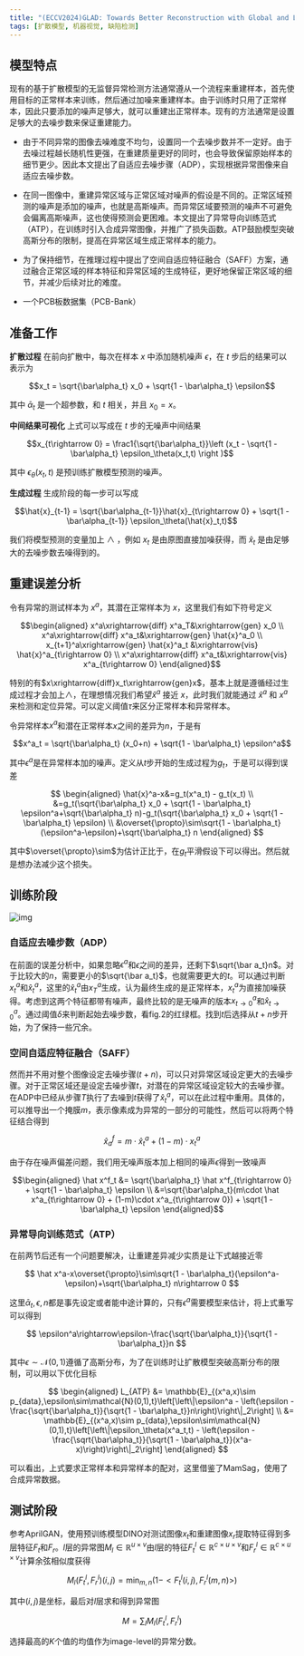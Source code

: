 ```yaml
---
title: "(ECCV2024)GLAD: Towards Better Reconstruction with Global and Local Adaptive Diffusion Models for Unsupervised Anomaly Detection"
tags: [扩散模型, 机器视觉, 缺陷检测]
---
```



## 模型特点

现有的基于扩散模型的无监督异常检测方法通常遵从一个流程来重建样本，首先使用目标的正常样本来训练，然后通过加噪来重建样本。由于训练时只用了正常样本，因此只要添加的噪声足够大，就可以重建出正常样本。现有的方法通常是设置足够大的去噪步数来保证重建能力。

- 由于不同异常的图像去噪难度不均匀，设置同一个去噪步数并不一定好。由于去噪过程越长随机性更强，在重建质量更好的同时，也会导致保留原始样本的细节更少。因此本文提出了自适应去噪步骤（ADP），实现根据异常图像来自适应去噪步数。
    
- 在同一图像中，重建异常区域与正常区域对噪声的假设是不同的。正常区域预测的噪声是添加的噪声，也就是高斯噪声。而异常区域要预测的噪声不可避免会偏离高斯噪声，这也使得预测会更困难。本文提出了异常导向训练范式（ATP），在训练时引入合成异常图像，并推广了损失函数。ATP鼓励模型突破高斯分布的限制，提高在异常区域生成正常样本的能力。
    
- 为了保持细节，在推理过程中提出了空间自适应特征融合（SAFF）方案，通过融合正常区域的样本特征和异常区域的生成特征，更好地保留正常区域的细节，并减少后续对比的难度。
    
- 一个PCB板数据集（PCB-Bank）

## 准备工作

**扩散过程** 在前向扩散中，每次在样本 $x$ 中添加随机噪声 $\epsilon$，在 $t$ 步后的结果可以表示为

$$x_t = \sqrt{\bar\alpha_t} x_0 + \sqrt{1 - \bar\alpha_t} \epsilon$$

其中 $\bar\alpha_t$ 是一个超参数，和 $t$ 相关，并且 $x_0=x$。

**中间结果可视化** 上式可以写成在 $t$ 步的无噪声中间结果

$$x_{t\rightarrow 0} = \frac1{\sqrt{\bar\alpha_t}}\left (x_t - \sqrt{1 - \bar\alpha_t} \epsilon_\theta(x_t,t) \right )$$

其中 $\epsilon_\theta(x_t,t)$ 是预训练扩散模型预测的噪声。

**生成过程** 生成阶段的每一步可以写成

$$\hat{x}_{t-1} = \sqrt{\bar\alpha_{t-1}}\hat{x}_{t\rightarrow 0} + \sqrt{1 - \bar\alpha_{t-1}} \epsilon_\theta(\hat{x}_t,t)$$

我们将模型预测的变量加上 $\land$ ，例如 $x_t$ 是由原图直接加噪获得，而 $\hat{x}_t$ 是由足够大的去噪步数去噪得到的。

## 重建误差分析

令有异常的测试样本为 $x^a$，其潜在正常样本为 $x$，这里我们有如下符号定义

$$\begin{aligned}
x^a\xrightarrow{diff} x^a_T&\xrightarrow{gen} x_0 \\
x^a\xrightarrow{diff} x^a_t&\xrightarrow{gen} \hat{x}^a_0 \\
x_{t+1}^a\xrightarrow{gen} \hat{x}^a_t &\xrightarrow{vis} \hat{x}^a_{t\rightarrow 0}  \\
x^a\xrightarrow{diff} x^a_t&\xrightarrow{vis} x^a_{t\rightarrow 0} 
\end{aligned}$$

特别的有$x\xrightarrow{diff}x_t\xrightarrow{gen}x$，基本上就是遵循经过生成过程才会加上$\land$，在理想情况我们希望$\hat x^a$ 接近 $x$，此时我们就能通过 $\hat x^a$ 和 $x^a$ 来检测和定位异常。可以定义阈值$\tau$来区分正常样本和异常样本。

令异常样本$x^a$和潜在正常样本$x$之间的差异为$n$，于是有

$$x^a_t = \sqrt{\bar\alpha_t} (x_0+n) + \sqrt{1 - \bar\alpha_t} \epsilon^a$$

其中$\epsilon^a$是在异常样本加的噪声。定义从$t$步开始的生成过程为$g_t$，于是可以得到误差

$$
\begin{aligned}
\hat{x}^a-x&=g_t(x^a_t) - g_t(x_t) \\
&=g_t(\sqrt{\bar\alpha_t} x_0 + \sqrt{1 - \bar\alpha_t} \epsilon^a+\sqrt{\bar\alpha_t} n)-g_t(\sqrt{\bar\alpha_t} x_0 + \sqrt{1 - \bar\alpha_t} \epsilon) \\
&\overset{\propto}\sim\sqrt{1 - \bar\alpha_t}(\epsilon^a-\epsilon)+\sqrt{\bar\alpha_t} n
\end{aligned}
$$

其中$\overset{\propto}\sim$为估计正比于，在$g_t$平滑假设下可以得出。然后就是想办法减少这个损失。

## 训练阶段

![img](https://img2024.cnblogs.com/blog/3248735/202507/3248735-20250704152551755-1440588239.png)

### 自适应去噪步数（ADP）

在前面的误差分析中，如果忽略$\epsilon^a$和$\epsilon$之间的差异，还剩下$\sqrt{\bar a_t}n$。对于比较大的$n$，需要更小的$\sqrt{\bar a_t}$，也就需要更大的$t$。可以通过判断$x^a_t$和$\hat x^a_t$，这里的$\hat x^a_t$由$x^a_T$生成，认为最终生成的是正常样本，$x^a_t$为直接加噪获得。考虑到这两个特征都带有噪声，最终比较的是无噪声的版本$x^a_{t\rightarrow0}$和$\hat x^a_{t\rightarrow0}$。通过阈值$\delta$来判断起始去噪步数，看fig.2的红绿框。找到$t$后选择从$t+n$步开始，为了保持一些冗余。

### 空间自适应特征融合（SAFF）

然而并不用对整个图像设定去噪步骤$(t+n)$，可以只对异常区域设定更大的去噪步骤。对于正常区域还是设定去噪步骤$t$，对潜在的异常区域设定较大的去噪步骤。在ADP中已经从步骤$T$执行了去噪到$t$获得了$\hat x_t^a$，可以在此过程中重用。具体的，可以推导出一个掩膜$m$，表示像素成为异常的一部分的可能性，然后可以将两个特征结合得到

$$\hat x_a^f =m\cdot \hat x_t^a + (1-m)\cdot x_t^a$$

由于存在噪声偏差问题，我们用无噪声版本加上相同的噪声$\epsilon$得到一致噪声

$$\begin{aligned}
\hat x^f_t &= \sqrt{\bar\alpha_t} \hat x^f_{t\rightarrow 0} + \sqrt{1 - \bar\alpha_t} \epsilon \\
&=\sqrt{\bar\alpha_t}(m\cdot \hat x^a_{t\rightarrow 0} + (1-m)\cdot x^a_{t\rightarrow 0}) + \sqrt{1 - \bar\alpha_t} \epsilon
\end{aligned}$$

### 异常导向训练范式（ATP）

在前两节后还有一个问题要解决，让重建差异减少实质是让下式越接近零

$$
\hat x^a-x\overset{\propto}\sim\sqrt{1 - \bar\alpha_t}(\epsilon^a-\epsilon)+\sqrt{\bar\alpha_t} n\rightarrow 0
$$

这里$\bar\alpha_t,\epsilon,n$都是事先设定或者能中途计算的，只有$\epsilon^a$需要模型来估计，将上式重写可以得到

$$
\epsilon^a\rightarrow\epsilon-\frac{\sqrt{\bar\alpha_t}}{\sqrt{1 - \bar\alpha_t}}n
$$

其中$\epsilon\sim\mathcal{N}(0,1)$遵循了高斯分布，为了在训练时让扩散模型突破高斯分布的限制，可以用以下优化目标

$$
\begin{aligned}
L_{ATP} &= \mathbb{E}_{(x^a,x)\sim p_{data},\epsilon\sim\mathcal{N}(0,1),t}\left[\left\|\epsilon^a - \left(\epsilon - \frac{\sqrt{\bar\alpha_t}}{\sqrt{1 - \bar\alpha_t}}n\right)\right\|_2\right] \\
&= \mathbb{E}_{(x^a,x)\sim p_{data},\epsilon\sim\mathcal{N}(0,1),t}\left[\left\|\epsilon_\theta(x^a_t,t) - \left(\epsilon - \frac{\sqrt{\bar\alpha_t}}{\sqrt{1 - \bar\alpha_t}}(x^a-x)\right)\right\|_2\right]
\end{aligned}
$$

可以看出，上式要求正常样本和异常样本的配对，这里借鉴了MamSag，使用了合成异常数据。

## 测试阶段

参考AprilGAN，使用预训练模型DINO对测试图像$x_t$和重建图像$x_r$提取特征得到多层特征$F_t$和$F_r$。$l$层的异常图$M_l\in\mathbb{R}^{u\times v}$由$l$层的特征$F^l_t\in\mathbb{R}^{c\times u\times v}$和$F^l_r\in\mathbb{R}^{c\times u\times v}$计算余弦相似度获得

$$
M_l(F_t^l,F_r^l)(i,j)=\min_{m,n}(1 - <F_t^{l}(i,j),F_r^{l}(m,n)>)
$$

其中$(i,j)$是坐标，最后对$l$层求和得到异常图

$$
M=\sum_{l} M_l(F_t^l,F_r^l)$$

选择最高的$K$个值的均值作为image-level的异常分数。
